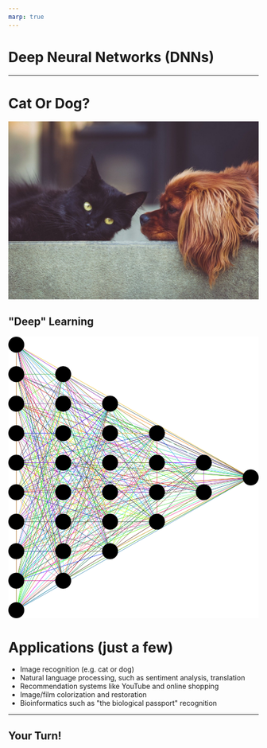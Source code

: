 ```yaml
---
marp: true
---
```


# Deep Neural Networks (DNNs)

<!--
This lesson goes into an example on "Deep Neural Networks" or DNNs. DNNs are a very popular machine learning tool these days,
and are constantly being made better and better by newer implementations and newer algorithms.

Students have already seen forms of neural networks (e.g. convolutional NNs) in this class so far. Artificial neural networks
are based on the premise that, just like a human brain, an algorithm can "learn".

-->

---

# Cat Or Dog?

![](res/cat_and_dog.jpg)

<!--
A common application of a deep neural network is image recognition. For example, we could use a DNN to identify whether 
pictures of pets are cats or dogs.

You might think that you just "know" what a cat and dog is, based on look, feel, sound etc. But we all had to learn this for
ourselves. In a similar way, we can "train" a model to learn, the same way our brain does: with data. We all have a mental
database as to what a cat should look like, and what a dog should look like. These databases have been learned over time, based
on several cats and dogs that we have seen or heard or touched.

In the same way, we can teach a machine to be able to learn what a cat and dog look like, just based on data. We do not tell
the computer any rules, we just let it learn by itself. This is called a "non-parametric" approach, since we are not giving
the computer any parameters to use; we are just letting it learn based on data.

Image Details:
* [cat_and_dog.jpg](https://pixabay.com/photos/dog-cat-pets-animals-friends-2606759/): Pixabay License

-->

## "Deep" Learning

![](res/neural_network.png)

<!--
What makes "deep" neural networks special is that there are multiple layers between the output layer and the input layer. This
allows the algorithm to model more complex relationships better, like non-linear relationships or multi-class classification.
Moreover, the non-parametric approach makes it easier to "plug and play". You can just "plug" your data and hit "play" on a
DNN, and it can generate predictions.

Image Details:
* [neural_network.png](https://pixabay.com/vectors/neural-network-thought-mind-mental-3816319/): Pixabay License

-->

# Applications (just a few)

- Image recognition (e.g. cat or dog)
- Natural language processing, such as sentiment analysis, translation
- Recommendation systems like YouTube and online shopping
- Image/film colorization and restoration
- Bioinformatics such as "the biological passport" recognition

<!--
See [here](https://en.wikipedia.org/wiki/Deep_learning#Applications) for some inspiration.

-->

---

## Your Turn!

<!--
Direct students to the colab.

-->
